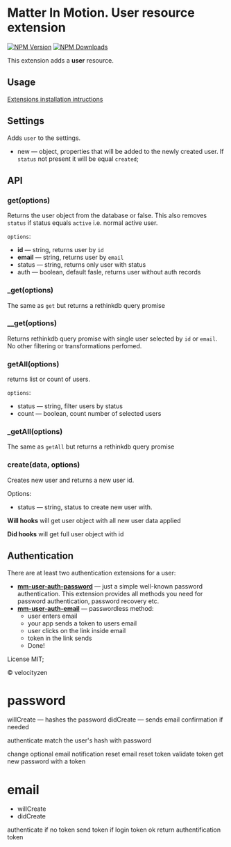 # Matter In Motion. User resource extension

[![NPM Version](https://img.shields.io/npm/v/mm-mail.svg?style=flat-square)](https://www.npmjs.com/package/mm-mail)
[![NPM Downloads](https://img.shields.io/npm/dt/mm-mail.svg?style=flat-square)](https://www.npmjs.com/package/mm-mail)

This extension adds a __user__ resource.

## Usage

[Extensions installation intructions](https://github.com/matter-in-motion/mm/blob/master/docs/extensions.md)

## Settings

Adds `user` to the settings.

* new — object, properties that will be added to the newly created user. If `status` not present it will be equal `created`;

## API

### get(options)

Returns the user object from the database or false. This also removes `status` if status equals `active` i.e. normal active user.

`options`:

* **id** — string, returns user by `id`
* **email** — string, returns user by `email`
* status — string, returns only user with status
* auth — boolean, default fasle, returns user without auth records

### _get(options)

The same as `get` but returns a rethinkdb query promise

### __get(options)

Returns rethinkdb query promise with single user selected by `id` or `email`. No other filtering or transformations perfomed.

### getAll(options)

returns list or count of users.

`options`:

* status — string, filter users by status
* count — boolean, count number of selected users

### _getAll(options)

The same as `getAll` but returns a rethinkdb query promise

### create(data, options)

Creates new user and returns a new user id.

Options:

* status — string, status to create new user with.

**Will hooks** will get user object with all new user data applied

**Did hooks** will get full user object with id

## Authentication

There are at least two authentication extensions for a user:

* **[mm-user-auth-password](https://github.com/matter-in-motion/mm-user-auth-password)** — just a simple well-known password authentication. This  extension provides all methods you need for password authentication, password recovery etc.
* **[mm-user-auth-email](https://github.com/matter-in-motion/mm-user-auth-email)** — passwordless method:
  - user enters email
  - your app sends a token to users email
  - user clicks on the link inside email
  - token in the link sends
  - Done!

License MIT;

© velocityzen




# password
willCreate — hashes the password
didCreate — sends email confirmation if needed

authenticate
  match the user's hash with password

change
  optional email notification
reset
  email reset token
  validate token
  get new password with a token

# email
- willCreate
- didCreate

authenticate
  if no token send token
  if login token ok return authentification token



